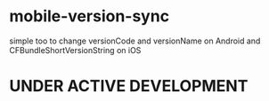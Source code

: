 # mobile-version-sync

simple too to change versionCode and versionName on Android and CFBundleShortVersionString on iOS

# UNDER ACTIVE DEVELOPMENT
